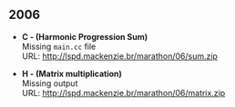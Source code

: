 ## 2006

* **C - (Harmonic Progression Sum)** \
  Missing `main.cc` file \
  URL: http://lspd.mackenzie.br/marathon/06/sum.zip

* **H - (Matrix multiplication)** \
  Missing output \
  URL: http://lspd.mackenzie.br/marathon/06/matrix.zip